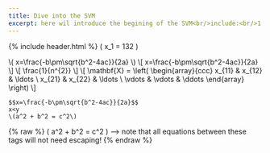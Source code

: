 ```yaml
---
title: Dive into the SVM
excerpt: here wil introduce the begining of the SVM<br/>include:<br/>1.
---
```

{% include header.html %}
\( x_1 = 132 \)

\\( x=\frac{-b\pm\sqrt{b^2-4ac}}{2a} \\)
\\[ x=\frac{-b\pm\sqrt{b^2-4ac}}{2a} \\]
\\[ \frac{1}{n^{2}} \\]
\\[
\mathbf{X} =
\left( \begin{array}{ccc}
x_{11} & x_{12} & \ldots \\
x_{21} & x_{22} & \ldots \\
\vdots & \vdots & \ddots
\end{array} \right)
\\]
``` 
$$x=\frac{-b\pm\sqrt{b^2-4ac}}{2a}$$
x<y
\(a^2 + b^2 = c^2\)
```



 {% raw %}
 \( a^2 + b^2 = c^2 \) --> note that all equations between these tags will not need escaping! 
 {% endraw %}
